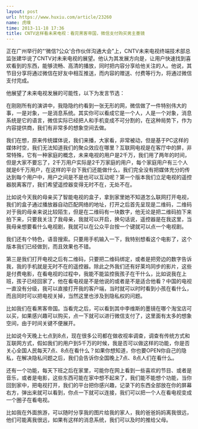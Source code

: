 ```yaml
---
layout: post
url: https://www.huxiu.com/article/23260
name: 虎嗅
time: 2013-11-18 17:36
title: CNTV这样看未来电视：看完黑客帝国，微信支付购买男主墨镜
---
```

正在广州举行的“‘微信?公众’合作伙伴沟通大会”上，CNTV未来电视终端技术部总监张建华说了CNTV对未来电视的展望。他认为其发展方向是，让用户快速找到喜欢看到的东西，能够流畅、高清的播放，同时把内容分享给他关注的人。他说，其节目分享将通过微信在好友中相互推送，而内容的赠送、付费等行为，将通过微信支付完成。

他展望了未来电视发展的可能性，以下为发言节选：

在刚刚所有的演讲中，我隐隐约约看到一张无形的网，微信做了一件特别伟大的事，一是对象，一是消息系统。其实你可以看成它是一个人，人是一个对象，消息系统是它的语言，微信实际已经把人和手机变成不可分割的，在这种局势下，作为内容提供商，我们有非常多的想象空间去做。

我们在想，原来传统媒体说，我们来播，大家看，非常被动，但是基于PC这样的媒体时空，我们无法知道我们的聚众效应在哪里？互联网电视是在客厅中的屏，非常特殊，它有一种家庭的概念，未来电视的用户是2千万，我们用了两年的时间，但是大家不要忘了，2千万用户实际是2千万家庭的用户，每个家庭用户有三个人就是6千万用户，在这样的平台下我们还能做什么，我们完全没有把媒体充分的传达到每个用户中，用户之间是不是也可以互动呢？第一个版本我们立足电视的遥控器脱离客厅，我们希望遥控器变得无时不在，无处不在。

比如说今天我的母亲买了智能电视的盒子，拿到家里她不知道怎么联网打开电视，我们的盒子通过播放器自动匹配网络的地址，打开之后首先呈现是二维码，二维码对于我的母亲来说比较陌生，但是在二维码有一块数字，他无论是把二维码拍下来拍下来，只要我关注了我母亲，我就可以开启，换句话说，遥控器是在我这里，当我母亲想要看什么电视剧，我就可以在公众平台按一个键就可以点一个电视剧。

我们还有个特色，语音搜索。只要用手机输入一下，我特别想看这个电影了，这个版本我们已经做到，而且效果也不错。

第三是我们打开电视之后有二维码，只要把二维码绑定，或者是把旁边的数字告诉我，我的手机就是无时不在的遥控器。除此之外我们还有好莱坞同步的影片，这些是付费电影，在看电视的过程中，我能不能监控我孩子在干什么，比如说我在上班，孩子已经回家了，他在看电视是不是他说的或者是不是适合他看？中国的电视一直没有分级，我可以直接打开我的客户端，当时就可以时时看到小孩在看什么，而且同时可以把电视关掉，当然这里也涉及到隐私权的问题。

比如我们在看黑客帝国。当看完之后，可以看到其中李维斯的墨镜在哪个淘宝店可以买，如果感兴趣可以购买，点一下就可以进行微信支付了，这里面有太多的想象空间，由于时间关键不便展开。

比如说今天晚上七点到8点，现在很多公司都在做收视率调查，调查有传统方式和互联网方式，假如我们的用户到5千万的时候，我是否可以做这样的功能，你是否关心全国人民每天7点、8点在看什么？如果你想知道，你也要OPEN你自己的隐私，在解决隐私问题之后，我们会告诉你全国晚上7点、8点人们在看什么。

还有一个功能，每天下班之后在家里，可能你在网上看到一些喜欢的节目、或者是音乐，或者是电影，这些东西可能在家中想不起来了，我们能不能想个功能，当你回到家中，把电视打开，我们的平台把你感兴趣，记录下的东西全部放在你的屏幕右方，弹出来就可以看到，你点一下就可以连接，我们可以把一个人在看电视变成一个圈子在看电视。

比如我在外面旅游，可以随时分享我的图片给我的家人，我的爸爸妈妈离我很远，他们可能离我很远，如果有这样的消息系统，我们可以及时的推给父母。

